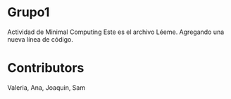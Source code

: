 # Grupo1
Actividad de Minimal Computing
Este es el archivo Léeme.
Agregando una nueva línea de código.

# Contributors
Valeria, Ana, Joaquin, Sam